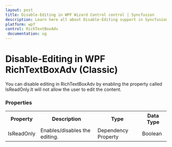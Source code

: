 ```yaml
---
layout: post
title: Disable-Editing in WPF Wizard Control control | Syncfusion
description: Learn here all about Disable-Editing support in Syncfusion WPF RichTextBoxAdv (Classic) control and more.
platform: wpf
control: RichTextBoxAdv
 documentation: ug
---
```


# Disable-Editing in WPF RichTextBoxAdv (Classic)

You can disable editing in RichTextBoxAdv by enabling the property called IsReadOnly.It will not allow the user to edit the content.

### Properties



<table>
<tr>
<th>
Property</th><th>
Description</th><th>
Type</th><th>
Data Type</th></tr>
<tr>
<td>
IsReadOnly</td><td>
Enables/disables the editing.</td><td>
Dependency Property</td><td>
Boolean</td></tr>
</table>


